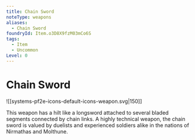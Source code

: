 ```yaml
---
title: Chain Sword
noteType: weapons
aliases:
  - Chain Sword
foundryId: Item.o3D8X9fzM03mCo6S
tags:
  - Item
  - Uncommon
Level: 0
---
```


# Chain Sword
![[systems-pf2e-icons-default-icons-weapon.svg|150]]

This weapon has a hilt like a longsword attached to several bladed segments connected by chain links. A highly technical weapon, the chain sword is valued by duelists and experienced soldiers alike in the nations of Nirmathas and Molthune.
